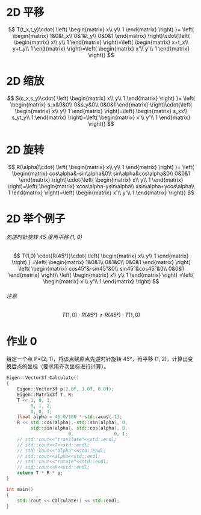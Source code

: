 # 2D 平移

$$
T(t_x,t_y)\cdot{
\left(
\begin{matrix}
x\\
y\\
1
\end{matrix}
\right)
}=
\left(
\begin{matrix}
1&0&t_x\\
0&1&t_y\\
0&0&1
\end{matrix}
\right)\cdot{\left(
\begin{matrix}
x\\
y\\
1
\end{matrix}
\right)=\left(
\begin{matrix}
x+t_x\\
y+t_y\\
1
\end{matrix}
\right)=\left(
\begin{matrix}
x'\\
y'\\
1
\end{matrix}
\right)}
$$

# 2D 缩放

$$
S(s_x,s_y)\cdot{
\left(
\begin{matrix}
x\\
y\\
1
\end{matrix}
\right)
}=
\left(
\begin{matrix}
s_x&0&0\\
0&s_y&0\\
0&0&1
\end{matrix}
\right)\cdot{\left(
\begin{matrix}
x\\
y\\
1
\end{matrix}
\right)=\left(
\begin{matrix}
s_xx\\
s_yt_y\\
1
\end{matrix}
\right)=\left(
\begin{matrix}
x'\\
y'\\
1
\end{matrix}
\right)}
$$

# 2D 旋转

$$
R(\alpha)\cdot{
\left(
\begin{matrix}
x\\
y\\
1
\end{matrix}
\right)
}=
\left(
\begin{matrix}
cos\alpha&-sin\alpha&0\\
sin\alpha&cos\alpha&0\\
0&0&1
\end{matrix}
\right)\cdot{\left(
\begin{matrix}
x\\
y\\
1
\end{matrix}
\right)=\left(
\begin{matrix}
xcos\alpha-ysin\alpha\\
xsin\alpha+ycos\alpha\\
1
\end{matrix}
\right)=\left(
\begin{matrix}
x'\\
y'\\
1
\end{matrix}
\right)}
$$

# 2D 举个例子

###### 先逆时针旋转 45 度再平移 (1, 0)

$$
T(1,0)
\cdot{R(45°)}\cdot{
\left(
\begin{matrix}
x\\
y\\
1
\end{matrix}
\right)
}
=\left(
\begin{matrix}
1&0&1\\
0&1&0\\
0&0&1
\end{matrix}
\right)
\left(
\begin{matrix}
cos45°&-sin45°&0\\
sin45°&cos45°&0\\
0&0&1
\end{matrix}
\right)\
\left(
\begin{matrix}
x\\
y\\
1
\end{matrix}
\right)
=\left(
\begin{matrix}
x'\\
y'\\
1
\end{matrix}
\right)
$$

###### 注意

$$
T(1,0)
\cdot{R(45°)}\neq{
R(45°)\cdot{T(1,0)}}
$$

# 作业 0

给定一个点 P=(2, 1)，将该点绕原点先逆时针旋转 45°，再平移 (1, 2)，计算出变换后点的坐标（要求用齐次坐标进行计算）。

```c++
Eigen::Vector3f Calculate()
{
    Eigen::Vector3f p(2.0f, 1.0f, 0.0f);
    Eigen::Matrix3f T, R;
    T << 1, 0, 1,
         0, 1, 2,
         0, 0, 1;
    float alpha = 45.0/180 * std::acos(-1);
    R << std::cos(alpha),-std::sin(alpha), 0,
         std::sin(alpha), std::cos(alpha), 0,
                       0,               0, 1;
    // std::cout<<"translate"<<std::endl;
    // std::cout<<T<<std::endl;
    // std::cout<<"alpha"<<std::endl;
    // std::cout<<alpha<<std::endl;
    // std::cout<<"rotate"<<std::endl;
    // std::cout<<R<<std::endl;
    return T * R * p;
}

int main()
{
    std::cout << Calculate() << std::endl;
}
```

